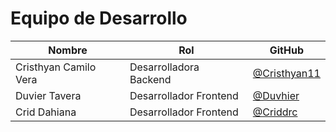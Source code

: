 # Equipo de Desarrollo

| Nombre | Rol | GitHub |
|--------|-----|--------|
| Cristhyan Camilo Vera | Desarrolladora Backend| [@Cristhyan11](https://github.com/Cristhyan11) |
| Duvier Tavera | Desarrollador Frontend | [@Duvhier](https://github.com/Duvhierz) |
| Crid Dahiana | Desarrollador Frontend | [@Criddrc](https://github.com/Criddrc) |
